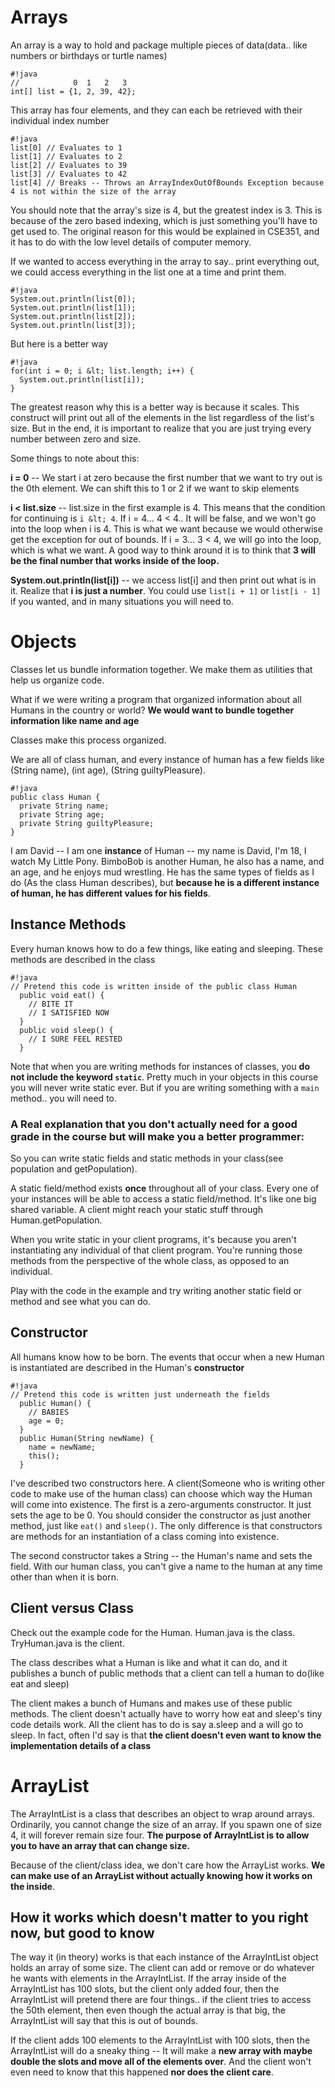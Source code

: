 <p><markdown>

# Arrays

An array is a way to hold and package multiple pieces of data(data..
like numbers or birthdays or turtle names)

    #!java
    //            0  1   2   3
    int[] list = {1, 2, 39, 42};

This array has four elements, and they can each be retrieved with their individual index number

    #!java
    list[0] // Evaluates to 1
    list[1] // Evaluates to 2
    list[2] // Evaluates to 39
    list[3] // Evaluates to 42
    list[4] // Breaks -- Throws an ArrayIndexOutOfBounds Exception because 4 is not within the size of the array

You should note that the array's size is 4, but the greatest index is 3. This is because of the zero based indexing, which is just something you'll have to get used to. The original reason for this would be explained in CSE351, and it has to do with the low level details of computer memory.

If we wanted to access everything in the array to say.. print everything out, we could access everything in the list one at a time and print them.

    #!java
    System.out.println(list[0]);
    System.out.println(list[1]);
    System.out.println(list[2]);
    System.out.println(list[3]);

But here is a better way

    #!java
    for(int i = 0; i &lt; list.length; i++) {
      System.out.println(list[i]);
    }

The greatest reason why this is a better way is because it scales. This construct will print out all of the elements in the list regardless of the list's size. But in the end, it is important to realize that you are just trying every number between zero and size.

Some things to note about this:

**i = 0** -- We start i at zero because the first number that we want to try out is the 0th element. We can shift this to 1 or 2 if we want to skip elements

**i &lt; list.size** -- list.size in the first example is 4.
This means that the condition for continuing is `i &lt; 4`. If i = 4... 4 &lt; 4..
It will be false, and we won't go into the loop when i is 4.
This is what we want because we would otherwise get the exception for out of bounds.
If i = 3... 3 &lt; 4, we will go into the loop, which is what we want.
A good way to think around it is to think that **3 will be the final number that works inside of the loop.**

**System.out.println(list[i])** -- we access list[i] and then print out what is in it. Realize that **i is just a number**. You could use `list[i + 1]` or `list[i - 1]` if you wanted, and in many situations you will need to.

# Objects

Classes let us bundle information together. We make them as utilities that help
us organize code.

What if we were writing a program that organized information about all
Humans in the country or world? **We would want to bundle together
information like name and age**

Classes make this process organized.

We are all of class human, and every instance of human has a few fields like (String name), (int age), (String guiltyPleasure).

    #!java
    public class Human {
      private String name;
      private String age;
      private String guiltyPleasure;
    }

I am David -- I am one **instance** of Human -- my name is David, I'm 18, I watch My Little Pony. BimboBob is another Human, he also has a name, and an age, and he enjoys mud wrestling. He has the same types of fields as I do (As the class Human describes), but **because he is a different instance of human, he has different values for his fields**.

## Instance Methods

Every human knows how to do a few things, like eating and sleeping. These methods are described in the class

    #!java
    // Pretend this code is written inside of the public class Human
      public void eat() {
        // BITE IT
        // I SATISFIED NOW
      }
      public void sleep() {
        // I SURE FEEL RESTED
      }


Note that when you are writing methods for instances of classes, you **do not include the keyword `static`**. Pretty much in your objects in this course you will never write static ever. But if you are writing something with a `main` method.. you will need to.

### A Real explanation that you don't actually need for a good grade in the course but will make you a better programmer:

So you can write static fields and static methods in your class(see
population and getPopulation).

A static field/method exists **once** throughout all of your class.
Every one of your instances will be able to access a static
field/method. It's like one big shared variable. A client might reach
your static stuff through Human.getPopulation.

When you write static in your client programs, it's because you aren't
instantiating any individual of that client program. You're running
those methods from the perspective of the whole class, as opposed to an
individual.

Play with the code in the example and try writing another static
field or method and see what you can do.

## Constructor

All humans know how to be born. The events that occur when a new Human is instantiated are described in the Human's **constructor**

    #!java
    // Pretend this code is written just underneath the fields
      public Human() {
        // BABIES
        age = 0;
      }
      public Human(String newName) {
        name = newName;
        this();
      }

I've described two constructors here. A client(Someone who is writing other code to make use of the human class) can choose which way the Human will come into existence. The first is a zero-arguments constructor. It just sets the age to be 0. You should consider the constructor as just another method, just like `eat()` and `sleep()`. The only difference is that constructors are methods for an instantiation of a class coming into existence.

The second constructor takes a String -- the Human's name and sets the
field. With our human class, you can't give a name to the human at any
time other than when it is born.

## Client versus Class

Check out the example code for the Human. Human.java is the class.
TryHuman.java is the client.

The class describes what a Human is like and what it can do, and it
publishes a bunch of public methods that a client can tell a human to
do(like eat and sleep)

The client makes a bunch of Humans and makes use of these public
methods. The client doesn't actually have to worry how eat and sleep's
tiny code details work. All the client has to do is say a.sleep and a
will go to sleep. In fact, often I'd say is that **the client doesn't
even want to know the implementation details of a class**

# ArrayList

The ArrayIntList is a class that describes an object to wrap around arrays. Ordinarily, you cannot change the size of an array. If you spawn one of size 4, it will forever remain size four. **The purpose of ArrayIntList is to allow you to have an array that can change size.**

Because of the client/class idea, we don't care how the ArrayList works.
**We can make use of an ArrayList without actually knowing how it works
on the inside**.

## How it works which doesn't matter to you right now, but good to know

The way it (in theory) works is that each instance of the ArrayIntList object holds an array of some size. The client can add or remove or do whatever he wants with elements in the ArrayIntList. If the array inside of the ArrayIntList has 100 slots, but the client only added four, then the ArrayIntList will pretend there are four things.. if the client tries to access the 50th element, then even though the actual array is that big, the ArrayIntList will say that this is out of bounds.

If the client adds 100 elements to the ArrayIntList with 100 slots, then
the ArrayIntList will do a sneaky thing -- It will make a **new array
with maybe double the slots and move all of the elements over**. And the
client won't even need to know that this happened **nor does the client
care**.

</markdown></p>
